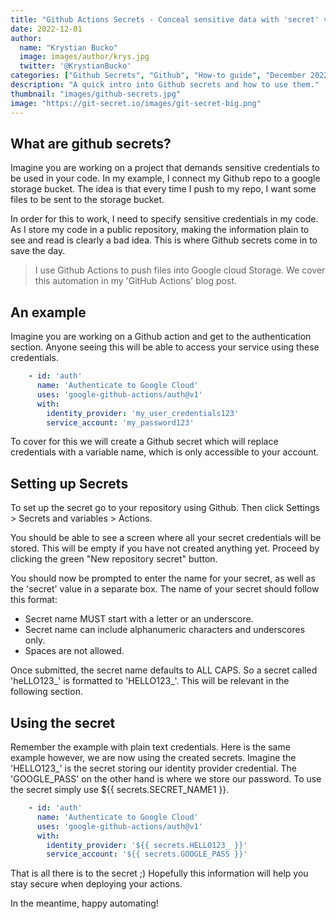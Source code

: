 ```yaml
---
title: "Github Actions Secrets - Conceal sensitive data with 'secret' variables"
date: 2022-12-01
author: 
  name: "Krystian Bucko"
  image: images/author/krys.jpg
  twitter: '@KrystianBucko'
categories: ["Github Secrets", "Github", "How-to guide", "December 2022"]
description: "A quick intro into Github secrets and how to use them."
thumbnail: "images/github-secrets.jpg"
image: "https://git-secret.io/images/git-secret-big.png"
---
```


## What are github secrets?

Imagine you are working on a project that demands sensitive credentials to be used in your code. In my example, I connect my Github repo to a google storage bucket. The idea is that every time I push to my repo, I want some files to be sent to the storage bucket.

In order for this to work, I need to specify sensitive credentials in my code. As I store my code in a public repository, making the information plain to see and read is clearly a bad idea. This is where Github secrets come in to save the day.

> I use Github Actions to push files into Google cloud Storage. We cover this automation in my 'GitHub Actions' blog post.

## An example

Imagine you are working on a Github action and get to the authentication section. Anyone seeing this will be able to access your service using these credentials. 

```yml
    - id: 'auth'
      name: 'Authenticate to Google Cloud'
      uses: 'google-github-actions/auth@v1'
      with:
        identity_provider: 'my_user_credentials123'
        service_account: 'my_password123'
```
To cover for this we will create a Github secret which will replace credentials with a variable name, which is only accessible to your account.

## Setting up Secrets

To set up the secret go to your repository using Github. Then click Settings > Secrets and variables > Actions.

You should be able to see a screen where all your secret credentials will be stored. This will be empty if you have not created anything yet. Proceed by clicking the green "New repository secret" button. 

You should now be prompted to enter the name for your secret, as well as the 'secret' value in a separate box. The name of your secret should follow this format:

- Secret name MUST start with a letter or an underscore.
- Secret name can include alphanumeric characters and underscores only.
- Spaces are not allowed. 

Once submitted, the secret name defaults to ALL CAPS. So a secret called 'heLLO123_' is formatted to 'HELLO123_'. This will be relevant in the following section. 

## Using the secret

Remember the example with plain text credentials. Here is the same example however, we are now using the created secrets. Imagine the 'HELLO123_' is the secret storing our identity provider credential. The 'GOOGLE_PASS' on the other hand is where we store our password. To use the secret simply use ${{ secrets.SECRET_NAME1 }}.

```yml
    - id: 'auth'
      name: 'Authenticate to Google Cloud'
      uses: 'google-github-actions/auth@v1'
      with:
        identity_provider: '${{ secrets.HELLO123_ }}'
        service_account: '${{ secrets.GOOGLE_PASS }}'
```

That is all there is to the secret ;) Hopefully this information will help you stay secure when deploying your actions.

In the meantime, happy automating!